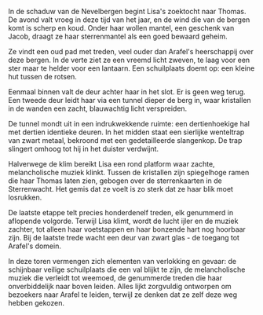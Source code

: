 In de schaduw van de Nevelbergen begint Lisa's zoektocht naar Thomas. De avond valt vroeg in deze tijd van het jaar, en de wind die van de bergen komt is scherp en koud. Onder haar wollen mantel, een geschenk van Jacob, draagt ze haar sterrenmantel als een goed bewaard geheim.

Ze vindt een oud pad met treden, veel ouder dan Arafel's heerschappij over deze bergen. In de verte ziet ze een vreemd licht zweven, te laag voor een ster maar te helder voor een lantaarn. Een schuilplaats doemt op: een kleine hut tussen de rotsen.

Eenmaal binnen valt de deur achter haar in het slot. Er is geen weg terug. Een tweede deur leidt haar via een tunnel dieper de berg in, waar kristallen in de wanden een zacht, blauwachtig licht verspreiden.

De tunnel mondt uit in een indrukwekkende ruimte: een dertienhoekige hal met dertien identieke deuren. In het midden staat een sierlijke wenteltrap van zwart metaal, bekroond met een gedetailleerde slangenkop. De trap slingert omhoog tot hij in het duister verdwijnt.

Halverwege de klim bereikt Lisa een rond platform waar zachte, melancholische muziek klinkt. Tussen de kristallen zijn spiegelhoge ramen die haar Thomas laten zien, gebogen over de sterrenkaarten in de Sterrenwacht. Het gemis dat ze voelt is zo sterk dat ze haar blik moet losrukken.

De laatste etappe telt precies honderdenelf treden, elk genummerd in aflopende volgorde. Terwijl Lisa klimt, wordt de lucht ijler en de muziek zachter, tot alleen haar voetstappen en haar bonzende hart nog hoorbaar zijn. Bij de laatste trede wacht een deur van zwart glas - de toegang tot Arafel's domein.

In deze toren vermengen zich elementen van verlokking en gevaar: de schijnbaar veilige schuilplaats die een val blijkt te zijn, de melancholische muziek die verleidt tot weemoed, de genummerde treden die haar onverbiddelijk naar boven leiden. Alles lijkt zorgvuldig ontworpen om bezoekers naar Arafel te leiden, terwijl ze denken dat ze zelf deze weg hebben gekozen.
